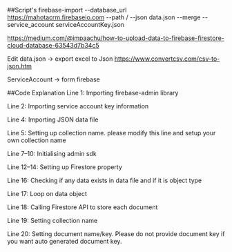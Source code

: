 
##Script's
firebase-import --database_url https://mahotacrm.firebaseio.com --path / --json data.json --merge --service_account serviceAccountKey.json

https://medium.com/@impaachu/how-to-upload-data-to-firebase-firestore-cloud-database-63543d7b34c5

Edit
data.json -> export excel to Json https://www.convertcsv.com/csv-to-json.htm

ServiceAccount -> form firebase

##Code Explanation
Line 1: Importing firebase-admin library

Line 2: Importing service account key information

Line 4: Importing JSON data file

Line 5: Setting up collection name. please modify this line and setup your own collection name

Line 7–10: Initialising admin sdk

Line 12–14: Setting up Firestore property

Line 16: Checking if any data exists in data file and if it is object type

Line 17: Loop on data object

Line 18: Calling Firestore API to store each document

Line 19: Setting collection name

Line 20: Setting document name/key. Please do not provide document key if you want auto generated document key.


